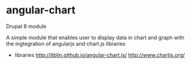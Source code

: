 # angular-chart

 Drupal 8 module

 A simple module that enables user to display data in chart and graph
 with the ingtegration of angularjs and chart.js libraries

 - libraries
 http://jtblin.github.io/angular-chart.js/
 http://www.chartjs.org/
